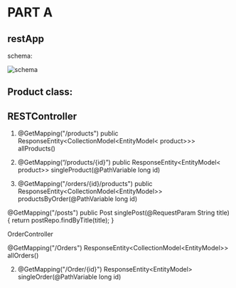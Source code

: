 # PART A
## restApp

schema:

![schema](https://user-images.githubusercontent.com/93195038/162620615-aa6fc212-0960-4159-b226-80663f40d7eb.jpg)

## Product class:

## RESTController
1. @GetMapping("/products")
public ResponseEntity<CollectionModel<EntityModel< product>>> allProducts()

2. @GetMapping(“/products/{id}”)
public ResponseEntity<EntityModel< product>> singleProduct(@PathVariable long id)

3. @GetMapping("/orders/{id}/products")
public ResponseEntity<CollectionModel<EntityModel<products>>>
productsByOrder(@PathVariable long id)
  
  
  @GetMapping("/posts")
public Post singlePost(@RequestParam String title) {
return postRepo.findByTitle(title);
}
  
  OrderController
  
  @GetMapping("/Orders")
ResponseEntity<CollectionModel<EntityModel<Profile>>> allOrders()

2. @GetMapping("/Order/{id}")
ResponseEntity<EntityModel<Profile>> singleOrder(@PathVariable long id)
  
